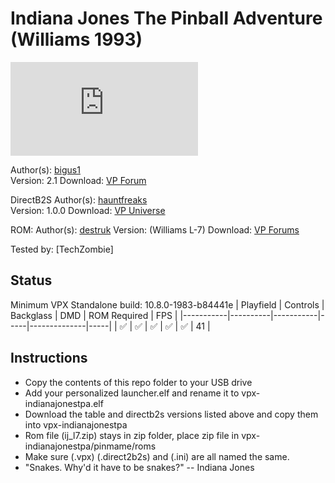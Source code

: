 # Indiana Jones The Pinball Adventure (Williams 1993)

![Table Preview](https://www.vpforums.org/index.php?app=downloads&module=display&section=screenshot&record=119107&id=14795&full=1)

Author(s): [bigus1](https://www.vpforums.org/index.php?showuser=107629)  
Version: 2.1
Download: [VP Forum](https://www.vpforums.org/index.php?app=downloads&showfile=14795)

DirectB2S
Author(s): [hauntfreaks](https://vpuniverse.com/profile/5216-hauntfreaks/)  
Version: 1.0.0
Download: [VP Universe](https://vpuniverse.com/files/file/21269-indiana-jones-pinball-adventure-williams-1993-alt-b2s/)

ROM:
Author(s): [destruk](https://www.vpforums.org/index.php?showuser=5)
Version: (Williams L-7)
Download:  [VP Forums](https://www.vpforums.org/index.php?app=downloads&showfile=1185)

Tested by:
[TechZombie]

## Status 

Minimum VPX Standalone build: 10.8.0-1983-b84441e
| Playfield | Controls | Backglass | DMD | ROM Required | FPS | 
|-----------|----------|-----------|-----|--------------|-----|
| :white_check_mark: | :white_check_mark: | :white_check_mark: | :white_check_mark: | :white_check_mark: | 41 |

## Instructions

- Copy the contents of this repo folder to your USB drive
- Add your personalized launcher.elf and rename it to vpx-indianajonestpa.elf
- Download the table and directb2s versions listed above and copy them into vpx-indianajonestpa
- Rom file (ij_l7.zip) stays in zip folder, place zip file in vpx-indianajonestpa/pinmame/roms
- Make sure (.vpx) (.direct2b2s) and (.ini) are all named the same. 
- "Snakes. Why'd it have to be snakes?" -- Indiana Jones